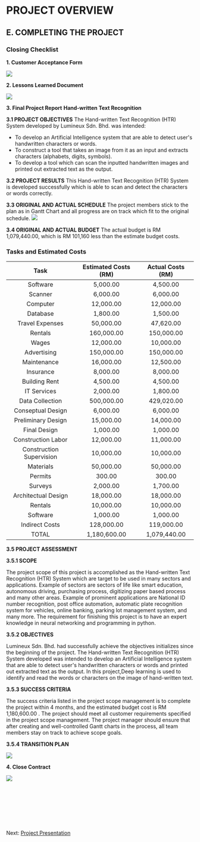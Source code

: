 # PROJECT OVERVIEW
## E.  COMPLETING THE PROJECT
### Closing Checklist
**1. Customer Acceptance Form**

![](assets/CustomerAcceptance.PNG)

**2. Lessons Learned Document**

![](assets/LessonLearnt.PNG)

**3. Final Project Report**
**Hand-written Text Recognition**

**3.1 PROJECT OBJECTIVES**
The Hand-written Text Recognition (HTR) System developed by Lumineux Sdn. Bhd. was intended:
- To develop an Artificial Intelligence system that are able to detect user's handwritten characters or words.
- To construct a tool that takes an image from it as an input and extracts characters (alphabets, digits, symbols).
- To develop a tool which can scan the inputted handwritten images and printed out extracted text as the output.

**3.2 PROJECT RESULTS**
This Hand-written Text Recognition (HTR) System is developed successfully which is able to scan and detect the characters or words correctly.

**3.3 ORIGINAL AND ACTUAL SCHEDULE**
The project members stick to the plan as in Gantt Chart and all progress are on track which fit to the original schedule.
![](assets/WBS_GC_new.PNG)

**3.4 ORIGINAL AND ACTUAL BUDGET**
The actual budget is RM 1,079,440.00, which is RM 101,160 less than the estimate budget costs.
### Tasks and Estimated Costs
|     Task              |        Estimated Costs (RM)     |      Actual Costs (RM)       |
|     :---:              |           :---:             |           :---:           |
| Software      | 5,000.00  |     4,500.00          | 
| Scanner   | 6,000.00 |   6,000.00              |
| Computer | 12,000.00 |       12,000.00           |
| Database | 1,800.00 |       1,500.00          |
| Travel Expenses | 50,000.00 |      47,620.00            |
| Rentals | 160,000.00 |      150,000.00            |
| Wages | 12,000.00 |         10,000.00         |
| Advertising | 150,000.00 |       150,000.00           |
| Maintenance | 16,000.00 |      12,500.00            |
| Insurance | 8,000.00 |    8,000.00              |
| Building Rent | 4,500.00 |     4,500.00             |
| IT Services | 2,000.00 |     1,800.00             |
| Data Collection | 500,000.00  |      429,020.00             |
| Conseptual Design | 6,000.00  |       6,000.00           |
| Preliminary Design | 15,000.00  |       14,000.00            |
| Final Design | 1,000.00  |    1,000.00             |
| Construction Labor | 12,000.00  |     11,000.00            |
| Construction Supervision | 10,000.00  |      10,000.00             |
| Materials | 50,000.00  |    50,000.00              |
| Permits | 300.00  |       300.00           |
| Surveys | 2,000.00  |      1,700.00         |
| Architectual Design | 18,000.00  | 18,000.00  |
| Rentals | 10,000.00  |  10,000.00  |
| Software | 1,000.00  | 1,000.00    |
| Indirect Costs | 128,000.00 |     119,000.00             |
|  TOTAL      | 1,180,600.00   |  1,079,440.00    |

**3.5 PROJECT ASSESSMENT**

**3.5.1 SCOPE**

The project scope of this project is accomplished as the Hand-written Text Recognition (HTR) System which are target to be used in many sectors and applications. Example of sectors are sectors of life like smart education, autonomous driving, purchasing process, digitizing paper based process and many other areas. Example of prominent applications are National ID number recognition, post office automation, automatic plate recognition system for vehicles, online banking, parking lot management system, and many more. The requirement for finishing this project is to have an expert knowledge in neural networking and programming in python.

**3.5.2 OBJECTIVES**

Lumineux Sdn. Bhd. had successfully achieve the objectives initializes since the beginning of the project. The Hand-written Text Recognition (HTR) System developed was intended to develop an Artificial Intelligence system that are able to detect user's handwritten characters or words and printed out extracted text as the output. In this project,Deep learning is used to identify and read the words or characters on the image of hand-written text.

**3.5.3 SUCCESS CRITERIA**

The success criteria listed in the project scope management is to complete the project within 4 months, and the estimated budget cost is RM 1,180,600.00 . The project should meet all customer requirements specified in the project scope management. The project manager should ensure that after creating and well-controlled Gantt charts in the process, all team members stay on track to achieve scope goals.

**3.5.4 TRANSITION PLAN**

![](assets/TransitionPlan.PNG)

**4. Close Contract**

![](assets/ContractClosure.PNG)

<br><br><br><br><br><br>

Next: [Project Presentation](F-Project_Presentation.md)
